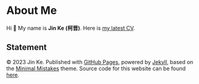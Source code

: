 # About Me

Hi 👋 My name is **Jin Ke (柯晋)**. Here is [my latest CV](http://KeJin981129.github.io/file/CV-Jinke.pdf).

## Statement

© 2023 Jin Ke. Published with [GitHub Pages](https://pages.github.com/), powered by [Jekyll](https://jekyllrb.com/), based on the [Minimal Mistakes](https://mademistakes.com/) theme. Source code for this website can be found [here](https://github.com/GuangLun2000/GuangLun2000.github.io).
